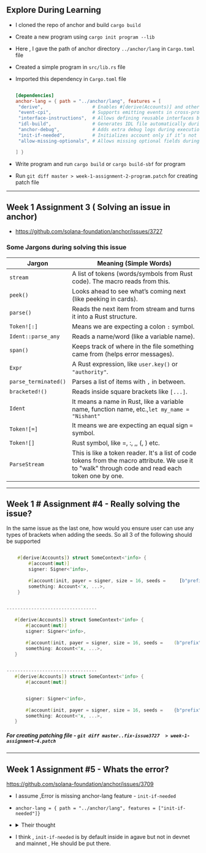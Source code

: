## Explore During Learning

- I cloned the repo of anchor and build `cargo build`
- Create a new program using `cargo init program --lib`
- Here , I gave the path of anchor directory `../anchor/lang` in `Cargo.toml` file
- Created a simple program in `src/lib.rs` file
- Imported this dependency in `Cargo.toml` file

   ```toml

   [dependencies]
   anchor-lang = { path = "../anchor/lang", features = [
    "derive",                  # Enables #[derive(Accounts)] and other Anchor macros
    "event-cpi",               # Supports emitting events in cross-program invocations (CPI)
    "interface-instructions",  # Allows defining reusable interfaces between programs
    "idl-build",               # Generates IDL file automatically during build
    "anchor-debug",            # Adds extra debug logs during execution
    "init-if-needed",          # Initializes account only if it’s not already created
    "allow-missing-optionals", # Allows missing optional fields during deserialization

  ] }

   ```
- Write program and run `cargo build` or `cargo build-sbf` for program
- Run `git diff master > week-1-assignment-2-program.patch` for creating patch file

---

## Week 1 Assignment 3 ( Solving an issue in anchor)

- https://github.com/solana-foundation/anchor/issues/3727

### Some Jargons during solving this issue

| Jargon               | Meaning (Simple Words)                                                       |
| -------------------- | ---------------------------------------------------------------------------- |
| `stream`             | A list of tokens (words/symbols from Rust code). The macro reads from this.  |
| `peek()`             | Looks ahead to see what’s coming next (like peeking in cards).               |
| `parse()`            | Reads the next item from stream and turns it into a Rust structure.          |
| `Token![:]`          | Means we are expecting a colon `:` symbol.                                   |
| `Ident::parse_any`   | Reads a name/word (like a variable name).                                    |
| `span()`             | Keeps track of where in the file something came from (helps error messages). |
| `Expr`               | A Rust expression, like `user.key()` or `"authority"`.                       |
| `parse_terminated()` | Parses a list of items with `,` in between.                                  |
| `bracketed!()`       | Reads inside square brackets like `[...]`.                                   |
| `Ident`              |It means a name in Rust, like a variable name, function name, etc.,`let my_name = "Nishant"`
| `Token![=]`          | It means we are expecting an equal sign `=` symbol.                           |
| `Token![]`           |  Rust symbol, like =, :, ,, (, ) etc.                                         |
| `ParseStream`        |This is like a token reader. It's a list of code tokens from the macro attribute. We use it to "walk" through code and read each token one by one.                                |

---


## Week 1 # Assignment #4 - Really solving the issue?

In the same issue as the last one, how would you ensure user can use any types of brackets when adding the seeds. 
So all 3 of the following should be supported


```rust

    #[derive(Accounts]) struct SomeContext<'info> {
        #[account(mut)]
        signer: Signer<'info>,
    
        #[account(init, payer = signer, size = 16, seeds =     [b"prefix", signer.key().as_ref()], bump]
        something: Account<'x, ...>,
    }

​
---------------------------------

   #[derive(Accounts]) struct SomeContext<'info> {
       #[account(mut)]
       signer: Signer<'info>,
   
       #[account(init, payer = signer, size = 16, seeds =    (b"prefix", signer.key().as_ref()), bump]
       something: Account<'x, ...>,
   }

   
---------------------------------
   #[derive(Accounts]) struct SomeContext<'info> {
       #[account(mut)]


       signer: Signer<'info>,
   
       #[account(init, payer = signer, size = 16, seeds =    {b"prefix", signer.key().as_ref()}, bump]
       something: Account<'x, ...>,
   }
```

##### For creating patching file - `git diff master..fix-issue3727  > week-1-assignment-4.patch`

---
## Week 1 Assignment #5 - Whats the error?
 https://github.com/solana-foundation/anchor/issues/3709

 - I assume ,Error is missing anchor-lang feature - `init-if-needed`
 - `anchor-lang = { path = "../anchor/lang", features = ["init-if-needed"]}`
 - <details>
   <summary>Their thought</summary>

    ```rust
      
      //It's working in agave test validtor but not working in mainnet and devnet

     #[account(
         init_if_needed,
         payer = buyer_authority,
         associated_token::authority = buyer_authority,
         associated_token::mint = nft_mint,
     )]
     pub buyer_nft_account: Account<'info, TokenAccount>,


    //So I fixed it to create an ATA in handler

    #[account(mut)]
    pub buyer_nft_account: AccountInfo<'info>,
   pub fn handle_buy_nft(
       ctx: Context<BuyNft>,
   ) -> Result<()> {
    let ata = associated_token::get_associated_token_address(
        &ctx.accounts.buyer_authority.key(),
        &ctx.accounts.nft_mint.key());
    require!(ata == ctx.accounts.buyer_nft_account.key(), CryptoVerseAIError::InvalidATA);

    if ctx.accounts.buyer_nft_account.data_len() == 0{
        //create buyer nft token account
        associated_token::create(CpiContext::new(ctx.accounts.associated_token_program.to_account_info(),
        associated_token::Create {
                payer: ctx.accounts.buyer_authority.to_account_info(),
                associated_token: ctx.accounts.buyer_nft_account.to_account_info(),
                authority: ctx.accounts.buyer_authority.to_account_info(),
                mint: ctx.accounts.nft_mint.to_account_info(),
                system_program: ctx.accounts.system_program.to_account_info(),
                token_program: ctx.accounts.token_program.to_account_info(),
            }
        ))?;
    }}
   </details>

- I think , `init-if-needed` is by default inside in agave but not in devnet and mainnet , He should be put there.